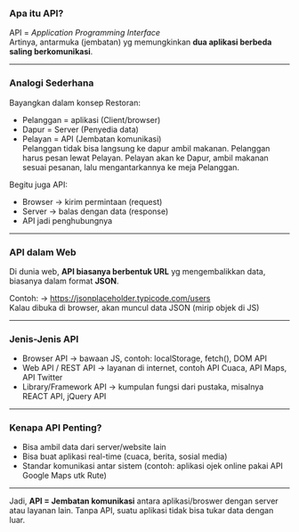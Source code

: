 ### Apa itu API?
API = _Application Programming Interface_ <br>
Artinya, antarmuka (jembatan) yg memungkinkan __dua aplikasi berbeda saling berkomunikasi__.

---

### Analogi Sederhana
Bayangkan dalam konsep Restoran:
  * Pelanggan = aplikasi (Client/browser)
  * Dapur = Server (Penyedia data)
  * Pelayan = API (Jembatan komunikasi) <br>
Pelanggan tidak bisa langsung ke dapur ambil makanan. Pelanggan harus pesan lewat Pelayan. Pelayan akan ke Dapur, ambil makanan sesuai pesanan, lalu mengantarkannya ke meja Pelanggan.

Begitu juga API:
  * Browser -> kirim permintaan (request)
  * Server -> balas dengan data (response)
  * API jadi penghubungnya

---

### API dalam Web
Di dunia web, __API biasanya berbentuk URL__ yg mengembalikkan data, biasanya dalam format __JSON__.

Contoh:
-> https://jsonplaceholder.typicode.com/users <br>
Kalau dibuka di browser, akan muncul data JSON (mirip objek di JS)

---

### Jenis-Jenis API
  * Browser API -> bawaan JS, contoh: localStorage, fetch(), DOM API
  * Web API / REST API -> layanan di internet, contoh API Cuaca, API Maps, API Twitter
  * Library/Framework API -> kumpulan fungsi dari pustaka, misalnya REACT API, jQuery API

---

### Kenapa API Penting?
  * Bisa ambil data dari server/website lain
  * Bisa buat aplikasi real-time (cuaca, berita, sosial media)
  * Standar komunikasi antar sistem (contoh: aplikasi ojek online pakai API Google Maps utk Rute)

---

Jadi, __API = Jembatan komunikasi__ antara aplikasi/broswer dengan server atau layanan lain.
Tanpa API, suatu aplikasi tidak bisa tukar data dengan luar.